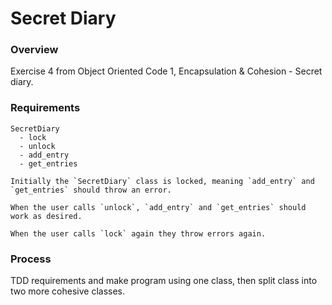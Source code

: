 # Secret Diary

### Overview

Exercise 4 from Object Oriented Code 1, Encapsulation & Cohesion - Secret diary.


### Requirements

```
SecretDiary
  - lock
  - unlock
  - add_entry
  - get_entries

Initially the `SecretDiary` class is locked, meaning `add_entry` and `get_entries` should throw an error.

When the user calls `unlock`, `add_entry` and `get_entries` should work as desired.

When the user calls `lock` again they throw errors again.
```
### Process

TDD requirements and make program using one class, then split class into two more cohesive classes.
